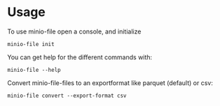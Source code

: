 # Usage

To use minio-file open a console, and initialize

```
minio-file init
```

You can get help for the different commands with:

```
minio-file --help
```


Convert minio-file-files to an exportformat like parquet (default) or csv:

```
minio-file convert --export-format csv
```

